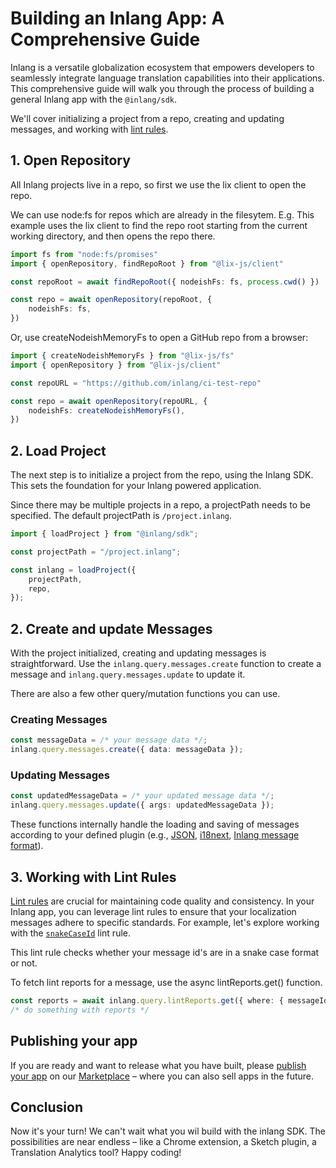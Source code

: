 # Building an Inlang App: A Comprehensive Guide

Inlang is a versatile globalization ecosystem that empowers developers to seamlessly integrate language translation capabilities into their applications. This comprehensive guide will walk you through the process of building a general Inlang app with the `@inlang/sdk`. 

We'll cover initializing a project from a repo, creating and updating messages, and working with [lint rules](https://inlang.com/c/lint-rules).

## 1. Open Repository

All Inlang projects live in a repo, so first we use the lix client to open the repo.

We can use node:fs for repos which are already in the filesytem. E.g. This example uses the lix client to find the repo root starting from the current working directory, and then opens the repo there.

```typescript
import fs from "node:fs/promises"
import { openRepository, findRepoRoot } from "@lix-js/client"

const repoRoot = await findRepoRoot({ nodeishFs: fs, process.cwd() })

const repo = await openRepository(repoRoot, {
    nodeishFs: fs,
})
```

Or, use createNodeishMemoryFs to open a GitHub repo from a browser:

```typescript
import { createNodeishMemoryFs } from "@lix-js/fs"
import { openRepository } from "@lix-js/client"

const repoURL = "https://github.com/inlang/ci-test-repo"

const repo = await openRepository(repoURL, {
    nodeishFs: createNodeishMemoryFs(),
})
```

## 2. Load Project
The next step is to initialize a project from the repo, using the Inlang SDK. This sets the foundation for your Inlang powered application.

Since there may be multiple projects in a repo, a projectPath needs to be specified. The default projectPath is `/project.inlang`.

```typescript
import { loadProject } from "@inlang/sdk";

const projectPath = "/project.inlang";

const inlang = loadProject({
    projectPath,
    repo,
});
```

## 2. Create and update Messages

With the project initialized, creating and updating messages is straightforward. Use the `inlang.query.messages.create` function to create a message and `inlang.query.messages.update` to update it. 

There are also a few other query/mutation functions you can use.

### Creating Messages

```typescript
const messageData = /* your message data */;
inlang.query.messages.create({ data: messageData });
```

### Updating Messages

```typescript
const updatedMessageData = /* your updated message data */;
inlang.query.messages.update({ args: updatedMessageData });
```

These functions internally handle the loading and saving of messages according to your defined plugin (e.g., [JSON](https://inlang.com/m/ig84ng0o/plugin-inlang-json), [i18next](https://inlang.com/m/3i8bor92/plugin-inlang-i18next), [Inlang message format](https://inlang.com/m/reootnfj/plugin-inlang-messageFormat)).

## 3. Working with Lint Rules

[Lint rules](/c/lint-rules) are crucial for maintaining code quality and consistency. In your Inlang app, you can leverage lint rules to ensure that your localization messages adhere to specific standards. For example, let's explore working with the [`snakeCaseId`](https://inlang.com/m/gkerinvo/messageLintRule-inlang-snakeCaseId) lint rule.

This lint rule checks whether your message id's are in a snake case format or not.

To fetch lint reports for a message, use the async lintReports.get() function.

```typescript
const reports = await inlang.query.lintReports.get({ where: { messageId: message.id } })
/* do something with reports */
```

## Publishing your app

If you are ready and want to release what you have built, please [publish your app](/documentation/publish-to-marketplace) on our [Marketplace](https://inlang.com) – where you can also sell apps in the future.

## Conclusion

Now it's your turn! We can't wait what you wil build with the inlang SDK. The possibilities are near endless – like a Chrome extension, a Sketch plugin, a Translation Analytics tool? Happy coding! 

